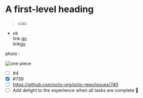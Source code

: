 # A first-level heading
> ciao
* ok<br>
link [go](https://google.com)<br>
link[go](../testITSpisa)



photo :


![one piece]()
- [ ] #4
- [x] #739
- [ ] https://github.com/octo-org/octo-repo/issues/740
- [ ] Add delight to the experience when all tasks are complete :tada:

